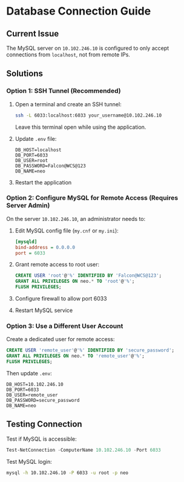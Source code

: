 # Database Connection Guide

## Current Issue
The MySQL server on `10.102.246.10` is configured to only accept connections from `localhost`, not from remote IPs.

## Solutions

### Option 1: SSH Tunnel (Recommended)

1. Open a terminal and create an SSH tunnel:
   ```bash
   ssh -L 6033:localhost:6033 your_username@10.102.246.10
   ```
   Leave this terminal open while using the application.

2. Update `.env` file:
   ```env
   DB_HOST=localhost
   DB_PORT=6033
   DB_USER=root
   DB_PASSWORD=Falcon@WCS@123
   DB_NAME=neo
   ```

3. Restart the application

### Option 2: Configure MySQL for Remote Access (Requires Server Admin)

On the server `10.102.246.10`, an administrator needs to:

1. Edit MySQL config file (`my.cnf` or `my.ini`):
   ```ini
   [mysqld]
   bind-address = 0.0.0.0
   port = 6033
   ```

2. Grant remote access to root user:
   ```sql
   CREATE USER 'root'@'%' IDENTIFIED BY 'Falcon@WCS@123';
   GRANT ALL PRIVILEGES ON neo.* TO 'root'@'%';
   FLUSH PRIVILEGES;
   ```

3. Configure firewall to allow port 6033

4. Restart MySQL service

### Option 3: Use a Different User Account

Create a dedicated user for remote access:

```sql
CREATE USER 'remote_user'@'%' IDENTIFIED BY 'secure_password';
GRANT ALL PRIVILEGES ON neo.* TO 'remote_user'@'%';
FLUSH PRIVILEGES;
```

Then update `.env`:
```env
DB_HOST=10.102.246.10
DB_PORT=6033
DB_USER=remote_user
DB_PASSWORD=secure_password
DB_NAME=neo
```

## Testing Connection

Test if MySQL is accessible:
```powershell
Test-NetConnection -ComputerName 10.102.246.10 -Port 6033
```

Test MySQL login:
```bash
mysql -h 10.102.246.10 -P 6033 -u root -p neo
```
